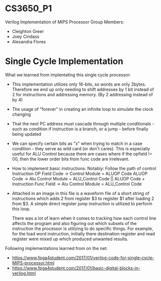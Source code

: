 # CS3650_P1
Verilog Implementation of MIPS Processor 
Group Members:
- Cleighton Greer
- Joey Cindass
- Alexandra Flores

# Single Cycle Implementation

What we learned from implentating this single cycle processor:
- This implementation utilizes only 16-bits, so words are only 2bytes. Therefore we end up only needing to shift addresses by 1 bit instead of 2 for instructions and addressing memory. 
    (By 2 addressing instead of by 4)
- The usage of "forever" in creating an infinite loop to simulate the clock changing 
- That the next PC address must cascade through multiple conditionals - such as condition if instruction is a branch, or a jump - before finally being updated
- We can specify certain bits as "x" when trying to match in a case condition - they serve as wild card (or don't cares).
    This is especially useful for ALU Control because there are cases where if the opfield != 00, then the lower order bits from func code are irrelevant.
- How to implement basic instructions:
    Notably: Follow the path of control
    Instruction OP Field Code -> Control Module = ALUOP Code
    ALUOP Code -> Alu Control Module = ALU_Control Code
    ||
    ALUOP Code + Instruction Func Field -> Alu Control Module = ALU_Control Code

- Attached in an image in this file is a waveform file of a short string of instructions which adds 2 from register $3 to register $1 after loading 2 from $3.
    A simple direct register jump instruction is utilized to perform this loop.

    There was a lot of learn when it comes to tracking how each control line affects the program and also figuring out which subsets of the instruction
    the processor is utilizing to do specific things. For example, for the load word instruction, initially there destination register and read register were mixed up which produced unwanted results. 




Following implementations learned from on the net:
- https://www.fpga4student.com/2017/01/verilog-code-for-single-cycle-MIPS-processor.html
- https://www.fpga4student.com/2017/01/basic-digital-blocks-in-verilog.html
